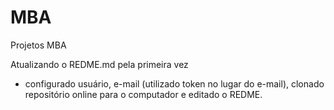 # MBA
Projetos MBA

Atualizando o REDME.md pela primeira vez
- configurado usuário, e-mail (utilizado token no lugar do e-mail), clonado repositório online para o computador e editado o REDME.
